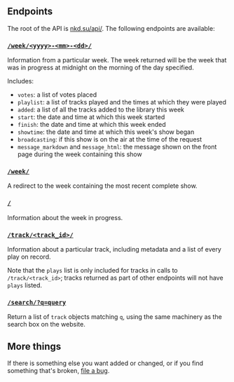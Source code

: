 ## Endpoints

The root of the API is [nkd.su/api/][api_root]. The following endpoints are
available:

### [`/week/<yyyy>-<mm>-<dd>/`][eg_week]

Information from a particular week. The week returned will be the week that was
in progress at midnight on the morning of the day specified.

Includes:

- `votes`: a list of votes placed
- `playlist`: a list of tracks played and the times at which they were played
- `added`: a list of all the tracks added to the library this week
- `start`: the date and time at which this week started
- `finish`: the date and time at which this week ended 
- `showtime`: the date and time at which this week's show began
- `broadcasting`: if this show is on the air at the time of the request
- `message_markdown` and `message_html`: the message shown on the front page
  during the week containing this show

### [`/week/`][eg_latest_week]

A redirect to the week containing the most recent complete show.

### [`/`][api_root]

Information about the week in progress.

### [`/track/<track_id>/`][eg_track]

Information about a particular track, including metadata and a list of every
play on record.

Note that the `plays` list is only included for tracks in calls to
`/track/<track_id>`; tracks returned as part of other endpoints will not have
`plays` listed.

### [`/search/?q=query`][eg_search]

Return a list of `track` objects matching `q`, using the same machinery as the
search box on the website.

## More things

If there is something else you want added or changed, or if you find something
that's broken, [file a bug][new_issue].

[new_issue]: https://github.com/very-scary-scenario/nkd.su/issues/new
[api_root]: https://nkd.su/api/
[eg_track]: https://nkd.su/api/track/7C4D7B4B394E0E59/
[eg_latest_week]: https://nkd.su/api/week/
[eg_week]: https://nkd.su/api/week/2013-01-05/
[eg_search]: https://nkd.su/api/search/?q=character%20song
